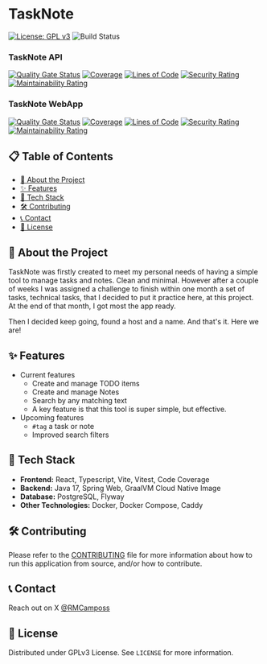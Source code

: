 # TaskNote

[![License: GPL v3](https://img.shields.io/badge/License-GPLv3-blue.svg)](https://www.gnu.org/licenses/gpl-3.0)
![Build Status](https://github.com/ricardo-campos-org/react-typescript-todolist/actions/workflows/main.yml/badge.svg)

### TaskNote API
[![Quality Gate Status](https://sonarcloud.io/api/project_badges/measure?project=ricardo-campos-org_react-typescript-todolist_server&metric=alert_status)](https://sonarcloud.io/summary/new_code?id=ricardo-campos-org_react-typescript-todolist_server)
[![Coverage](https://sonarcloud.io/api/project_badges/measure?project=ricardo-campos-org_react-typescript-todolist_server&metric=coverage)](https://sonarcloud.io/summary/new_code?id=ricardo-campos-org_react-typescript-todolist_server)
[![Lines of Code](https://sonarcloud.io/api/project_badges/measure?project=br.com.tasknoteapp%3Aserver&metric=ncloc)](https://sonarcloud.io/summary/new_code?id=br.com.tasknoteapp%3Aserver)
[![Security Rating](https://sonarcloud.io/api/project_badges/measure?project=br.com.tasknoteapp%3Aserver&metric=security_rating)](https://sonarcloud.io/summary/new_code?id=br.com.tasknoteapp%3Aserver)
[![Maintainability Rating](https://sonarcloud.io/api/project_badges/measure?project=br.com.tasknoteapp%3Aserver&metric=sqale_rating)](https://sonarcloud.io/summary/new_code?id=br.com.tasknoteapp%3Aserver)

### TaskNote WebApp
[![Quality Gate Status](https://sonarcloud.io/api/project_badges/measure?project=ricardo-campos-org_react-typescript-todolist_client&metric=alert_status)](https://sonarcloud.io/summary/new_code?id=ricardo-campos-org_react-typescript-todolist_client)
[![Coverage](https://sonarcloud.io/api/project_badges/measure?project=ricardo-campos-org_react-typescript-todolist_client&metric=coverage)](https://sonarcloud.io/summary/new_code?id=ricardo-campos-org_react-typescript-todolist_client)
[![Lines of Code](https://sonarcloud.io/api/project_badges/measure?project=ricardo-campos-org_react-typescript-todolist_client&metric=ncloc)](https://sonarcloud.io/summary/new_code?id=ricardo-campos-org_react-typescript-todolist_client)
[![Security Rating](https://sonarcloud.io/api/project_badges/measure?project=ricardo-campos-org_react-typescript-todolist_client&metric=security_rating)](https://sonarcloud.io/summary/new_code?id=ricardo-campos-org_react-typescript-todolist_client)
[![Maintainability Rating](https://sonarcloud.io/api/project_badges/measure?project=ricardo-campos-org_react-typescript-todolist_client&metric=sqale_rating)](https://sonarcloud.io/summary/new_code?id=ricardo-campos-org_react-typescript-todolist_client)

## 📋 Table of Contents

- [📝 About the Project](#-about-the-project)
- [✨ Features](#-features)
- [🚀 Tech Stack](#-tech-stack)
- [🛠 Contributing](#-contributing)
- [📞 Contact](#-contact)
- [📄 License](#-license)

## 📝 About the Project

TaskNote was firstly created to meet my personal needs of having a simple tool to manage tasks and notes. Clean and minimal. However after a couple of weeks I was assigned a challenge to finish within one month a set of tasks, technical tasks, that I decided to put it practice here, at this project. At the end of that month, I got most the app ready.

Then I decided keep going, found a host and a name. And that's it. Here we are!

## ✨ Features

- Current features
  - Create and manage TODO items
  - Create and manage Notes
  - Search by any matching text
  - A key feature is that this tool is super simple, but effective.
- Upcoming features
  - `#tag` a task or note
  - Improved search filters

## 🚀 Tech Stack

- **Frontend:** React, Typescript, Vite, Vitest, Code Coverage
- **Backend:** Java 17, Spring Web, GraalVM Cloud Native Image
- **Database:** PostgreSQL, Flyway
- **Other Technologies:** Docker, Docker Compose, Caddy

## 🛠 Contributing

Please refer to the [CONTRIBUTING](CONTRIBUTING.md) file for more information about how to run this application from source, and/or how to contribute.


## 📞 Contact

Reach out on X [@RMCamposs](https://x.com/RMCamposs)

## 📄 License

Distributed under GPLv3 License. See `LICENSE` for more information.

